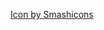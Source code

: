 <a href="https://www.freepik.com/search?format=search&last_filter=type&last_value=icon&query=hairnet+logo&type=icon">Icon by Smashicons</a>
